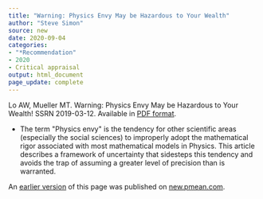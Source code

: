 ```yaml
---
title: "Warning: Physics Envy May be Hazardous to Your Wealth"
author: "Steve Simon"
source: new
date: 2020-09-04
categories:
- "*Recommendation"
- 2020
- Critical appraisal
output: html_document
page_update: complete
---
```


Lo AW, Mueller MT. Warning: Physics Envy May be Hazardous to Your Wealth! SSRN 2019-03-12. Available in [PDF format](https://papers.ssrn.com/sol3/Delivery.cfm/SSRN_ID1569842_code17399.pdf?abstractid=1563882&mirid=1).

<!---More--->

+ The term "Physics envy" is the tendency for other scientific areas (especially the social sciences) to improperly adopt the mathematical rigor associated with most mathematical models in Physics. This article describes a framework of uncertainty that sidesteps this tendency and avoids the trap of assuming a greater level of precision than is warranted. 

An [earlier version][sim2] of this page was published on [new.pmean.com][sim1].

[sim1]: http://new.pmean.com
[sim2]: http://new.pmean.com/physics-envy/
